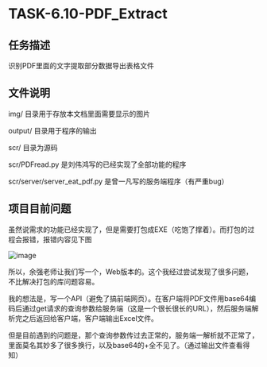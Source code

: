 # TASK-6.10-PDF_Extract

## 任务描述

识别PDF里面的文字提取部分数据导出表格文件

## 文件说明

img/ 目录用于存放本文档里面需要显示的图片

output/ 目录用于程序的输出

scr/ 目录为源码

scr/PDFread.py 是刘伟鸿写的已经实现了全部功能的程序

scr/server/server_eat_pdf.py 是曾一凡写的服务端程序（有严重bug）

## 项目目前问题

虽然说需求的功能已经实现了，但是需要打包成EXE（吃饱了撑着）。而打包的过程会报错，报错内容见下图

![image](https://github.com/JLUZHAnalytica/TASK-6.10-PDF_Extract/img/1591770669.jpg)

所以，余强老师让我们写一个，Web版本的。这个我经过尝试发现了很多问题，不比解决打包的库问题容易。

我的想法是，写一个API（避免了搞前端网页）。在客户端将PDF文件用base64编码后通过get请求的查询参数给服务端（这是一个很长很长的URL），然后服务端解析完之后返回给客户端，客户端输出Excel文件。

但是目前遇到的问题是，那个查询参数传过去正常的，服务端一解析就不正常了，里面莫名其妙多了很多换行，以及base64的+全不见了。（通过输出文件查看得知）
